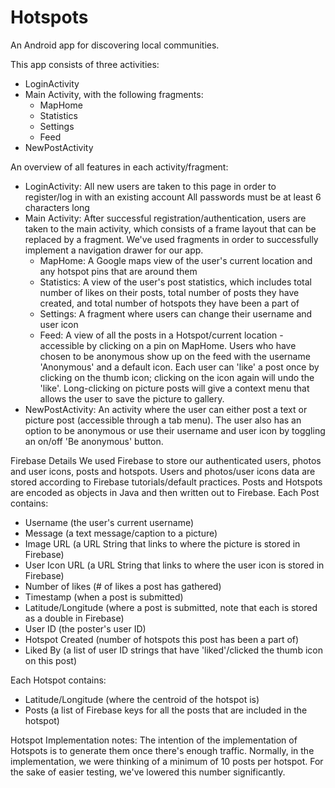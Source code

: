 # Hotspots
An Android app for discovering local communities.

This app consists of three activities:
- LoginActivity
- Main Activity, with the following fragments:
  - MapHome
  - Statistics
  - Settings
  - Feed
- NewPostActivity

An overview of all features in each activity/fragment:
- LoginActivity:
  All new users are taken to this page in order to register/log in with an existing account
  All passwords must be at least 6 characters long
- Main Activity:
  After successful registration/authentication, users are taken to the main activity, which consists of a frame layout that can be replaced by a fragment. We've used fragments in order to successfully implement a navigation drawer for our app.
  - MapHome: A Google maps view of the user's current location and any hotspot pins that are around them
  - Statistics: A view of the user's post statistics, which includes total number of likes on their posts, total number of posts they have created, and total number of hotspots they have been a part of
  - Settings: A fragment where users can change their username and user icon
  - Feed: A view of all the posts in a Hotspot/current location - accessible by clicking on a pin on MapHome. Users who have chosen to be anonymous show up on the feed with the username 'Anonymous' and a default icon. Each user can 'like' a post once by clicking on the thumb icon; clicking on the icon again will undo the 'like'. Long-clicking on picture posts will give a context menu that allows the user to save the picture to gallery.
- NewPostActivity: An activity where the user can either post a text or picture post (accessible through a tab menu). The user also has an option to be anonymous or use their username and user icon by toggling an on/off 'Be anonymous' button. 

Firebase Details
We used Firebase to store our authenticated users, photos and user icons, posts and hotspots. Users and photos/user icons data are stored according to Firebase tutorials/default practices. Posts and Hotspots are encoded as objects in Java and then written out to Firebase.
Each Post contains:
- Username (the user's current username)
- Message (a text message/caption to a picture)
- Image URL (a URL String that links to where the picture is stored in Firebase)
- User Icon URL (a URL String that links to where the user icon is stored in Firebase)
- Number of likes (# of likes a post has gathered)
- Timestamp (when a post is submitted)
- Latitude/Longitude (where a post is submitted, note that each is stored as a double in Firebase)
- User ID (the poster's user ID)
- Hotspot Created (number of hotspots this post has been a part of)
- Liked By (a list of user ID strings that have 'liked'/clicked the thumb icon on this post)


Each Hotspot contains:
- Latitude/Longitude (where the centroid of the hotspot is)
- Posts (a list of Firebase keys for all the posts that are included in the hotspot) 

Hotspot Implementation notes:
The intention of the implementation of Hotspots is to generate them once there's enough traffic. Normally, in the implementation, we were thinking of a minimum of 10 posts per hotspot. For the sake of easier testing, we've lowered this number significantly.
